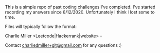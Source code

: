 This is a simple repo of past coding challenges I've completed. I've started recording my answers since 8/12/2020.
Unfortunately I think I lost some to time.

Files will typically follow the format:

Charlie Miller
<Leetcode|Hackerrank|website> - <challenge name>
<challenge hyperlink>

<my solution>

Contact charliedmiller+git@gmail.com for any questions :)

